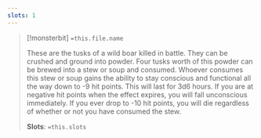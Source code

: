```yaml
---
slots: 1
---
```


> [!monsterbit] `=this.file.name`
>
> These are the tusks of a wild boar killed in battle. They can be crushed and ground into powder. Four tusks worth of this powder can be brewed into a stew or soup and consumed. Whoever consumes this stew or soup gains the ability to stay conscious and functional all the way down to -9 hit points. This will last for 3d6 hours. If you are at negative hit points when the effect expires, you will fall unconscious immediately. If you ever drop to -10 hit points, you will die regardless of whether or not you have consumed the stew.
> 
> **Slots**: `=this.slots`
